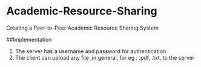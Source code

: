 # Academic-Resource-Sharing
Creating a Peer-to-Peer Academic Resource Sharing System

##Implementation
1. The server has a username and password for authentication
2. The client can upload any file ,in general, for eg : .pdf, .txt, to the server 
